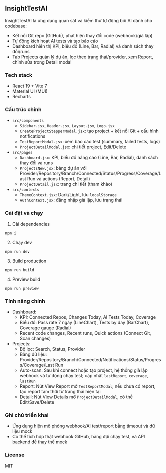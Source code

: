 ## InsightTestAI

InsightTestAI là ứng dụng quan sát và kiểm thử tự động bởi AI dành cho codebase:
- Kết nối Git repo (GitHub), phát hiện thay đổi code (webhook/giả lập)
- Tự động kích hoạt AI tests và tạo báo cáo
- Dashboard hiển thị KPI, biểu đồ (Line, Bar, Radial) và danh sách thay đổi/runs
- Tab Projects quản lý dự án, lọc theo trạng thái/provider, xem Report, chỉnh sửa trong Detail modal

### Tech stack
- React 19 + Vite 7
- Material UI (MUI)
- Recharts

### Cấu trúc chính
- `src/components`
  - `Sidebar.jsx`, `Header.jsx`, `Layout.jsx`, `Logo.jsx`
  - `CreateProjectStepperModal.jsx`: tạo project + kết nối Git + cấu hình notifications
  - `TestReportModal.jsx`: xem báo cáo test (summary, failed tests, logs)
  - `ProjectDetailModal.jsx`: chi tiết project, Edit/Delete
- `src/pages`
  - `Dashboard.jsx`: KPI, biểu đồ nâng cao (Line, Bar, Radial), danh sách thay đổi và runs
  - `ProjectsNew.jsx`: bảng dự án với Provider/Repository/Branch/Connected/Status/Progress/Coverage/Last Run và actions (Report, Detail)
  - `ProjectDetail.jsx`: trang chi tiết (tham khảo)
- `src/contexts`
  - `ThemeContext.jsx`: Dark/Light, lưu `localStorage`
  - `AuthContext.jsx`: đăng nhập giả lập, lưu trạng thái

### Cài đặt và chạy
1) Cài dependencies
```
npm i
```
2) Chạy dev
```
npm run dev
```
3) Build production
```
npm run build
```
4) Preview build
```
npm run preview
```

### Tính năng chính
- Dashboard:
  - KPI: Connected Repos, Changes Today, AI Tests Today, Coverage
  - Biểu đồ: Pass rate 7 ngày (LineChart), Tests by day (BarChart), Coverage gauge (Radial)
  - Recent code changes, Recent runs, Quick actions (Connect Git, Scan changes)
- Projects:
  - Bộ lọc: Search, Status, Provider
  - Bảng dữ liệu: Provider/Repository/Branch/Connected/Notifications/Status/Progress/Coverage/Last Run
  - Auto-scan: Sau khi connect hoặc tạo project, hệ thống giả lập webhook và tự động chạy test; cập nhật `lastReport`, `coverage`, `lastRun`
  - Report: Nút View Report mở `TestReportModal`; nếu chưa có report, tạo report tạm thời từ trạng thái hiện tại
  - Detail: Nút View Details mở `ProjectDetailModal`, có thể Edit/Save/Delete

### Ghi chú triển khai
- Ứng dụng hiện mô phỏng webhook/AI test/report bằng timeout và dữ liệu mock
- Có thể tích hợp thật webhook GitHub, hàng đợi chạy test, và API backend để thay thế mock

### License
MIT
